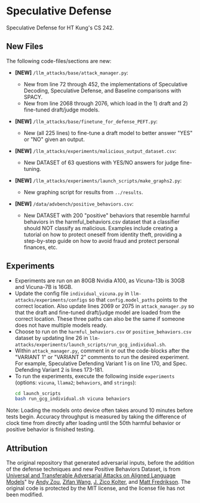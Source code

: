 # Speculative Defense

Speculative Defense for HT Kung's CS 242.

## New Files

The following code-files/sections are new:

- **[NEW]** `/llm_attacks/base/attack_manager.py`: 
  - New from line 72 through 452, the implementations of Speculative Decoding, Speculative Defense, and Baseline comparisons with SPACY.
  - New from line 2068 through 2076, which load in the 1) draft and 2) fine-tuned draft/judge models.

- **[NEW]** `/llm_attacks/base/finetune_for_defense_PEFT.py`: 
  - New (all 225 lines) to fine-tune a draft model to better answer "YES" or "NO" given an output.

- **[NEW]** `/llm_attacks/experiments/malicious_output_dataset.csv`: 
  - New DATASET of 63 questions with YES/NO answers for judge fine-tuning.

- **[NEW]** `/llm_attacks/experiments/launch_scripts/make_graphs2.py`: 
  - New graphing script for results from `../results`.

- **[NEW]** `/data/advbench/positive_behaviors.csv`: 
  - New DATASET with 200 "positive" behaviors that resemble harmful behaviors in the harmful_behaviors.csv dataset that a classifier should NOT classify as malicious. Examples include creating a tutorial on how to protect oneself from identity theft, providing a step-by-step guide on how to avoid fraud and protect personal finances, etc.

## Experiments

- Experiments are run on an 80GB Nvidia A100, as Vicuna-13b is 30GB and Vicuna-7B is 16GB.
- Update the config file `individual_vicuna.py` in `llm-attacks/experiments/configs` so that `config.model_paths` points to the correct location. Also update lines 2069 or 2075 in `attack_manager.py` so that the draft and fine-tuned draft/judge model are loaded from the correct location. These three paths can also be the same if someone does not have multiple models ready.
- Choose to run on the `harmful_behaviors.csv` or `positive_behaviors.csv` dataset by updating line 26 in `llm-attacks/experiments/launch_scripts/run_gcg_individual.sh`.
- Within `attack_manager.py`, comment in or out the code-blocks after the "VARIANT 1" or "VARIANT 2" comments to run the desired experiment. For example, Speculative Defending Variant 1 is on line 170, and Spec. Defending Variant 2 is lines 173-181.
- To run the experiments, execute the following inside `experiments` (options: `vicuna`, `llama2`; `behaviors`, and `strings`):
  ```bash
  cd launch_scripts
  bash run_gcg_individual.sh vicuna behaviors
  ```

Note: Loading the models onto device often takes around 10 minutes before tests begin. Accuracy throughput is measured by taking the difference of clock time from directly after loading until the 50th harmful behavior or positive behavior is finished testing. 

## Attribution

The original repository that generated adversarial inputs, before the addition of the defense techniques and new Positive Behaviors Dataset, is from [Universal and Transferable Adversarial Attacks on Aligned Language Models](https://arxiv.org/abs/2307.15043)" by [Andy Zou](https://andyzoujm.github.io/), [Zifan Wang](https://sites.google.com/west.cmu.edu/zifan-wang/home), [J. Zico Kolter](https://zicokolter.com/), and [Matt Fredrikson](https://www.cs.cmu.edu/~mfredrik/). The original code is protected by the MIT license, and the license file has not been modified. 


